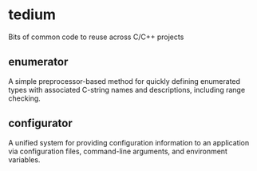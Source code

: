 # tedium
Bits of common code to reuse across C/C++ projects

## enumerator
A simple preprocessor-based method for quickly defining enumerated types with
associated C-string names and descriptions, including range checking.

## configurator
A unified system for providing configuration information to an application via
configuration files, command-line arguments, and environment variables.

